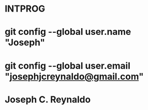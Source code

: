 # INTPROG
# git config --global user.name "Joseph"
# git config --global user.email "josephjcreynaldo@gmail.com"

# Joseph C. Reynaldo